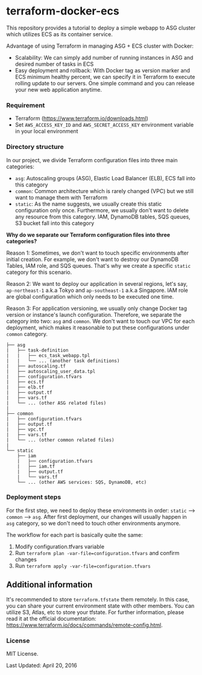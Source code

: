 # terraform-docker-ecs

This repository provides a tutorial to deploy a simple webapp to ASG cluster which utilizes ECS as its container service.

Advantage of using Terraform in managing ASG + ECS cluster with Docker:
- Scalability: We can simply add number of running instances in ASG and desired number of tasks in ECS
- Easy deployment and rollback: With Docker tag as version marker and ECS minimum healthy percent, we can specify it in Terraform to execute rolling update to our servers. One simple command and you can release your new web application anytime.


### Requirement

- Terraform (https://www.terraform.io/downloads.html)
- Set `AWS_ACCESS_KEY_ID` and `AWS_SECRET_ACCESS_KEY` environment variable in your local environment
 

### Directory structure

In our project, we divide Terraform configuration files into three main categories:
- `asg`: Autoscaling groups (ASG), Elastic Load Balancer (ELB), ECS fall into this category
- `common`: Common architecture which is rarely changed (VPC) but we still want to manage them with Terraform
- `static`: As the name suggests, we usually create this static configuration only once. Furthermore, we usually don't want to delete any resource from this category. IAM, DynamoDB tables, SQS queues, S3 bucket fall into this category

**Why do we separate our Terraform configuration files into three categories?**

Reason 1: Sometimes, we don't want to touch specific environments after initial creation. For example, we don't want to destroy our DynamoDB Tables, IAM role, and SQS queues. That's why we create a specific `static` category for this scenario.

Reason 2: We want to deploy our application in several regions, let's say, `ap-northeast-1` a.k.a Tokyo and `ap-southeast-1` a.k.a Singapore. IAM role are global configuration which only needs to be executed one time.

Reason 3: For application versioning, we usually only change Docker tag version or instance's launch configuration. Therefore, we separate the category into two: `asg` and `common`. We don't want to touch our VPC for each deployment, which makes it reasonable to put these configurations under `common` category.

```
├── asg
|   ├── task-definition
|   |   ├── ecs_task_webapp.tpl
|   |   └── ... (another task definitions)
|   ├── autoscaling.tf
|   ├── autoscaling_user_data.tpl
|   ├── configuration.tfvars
|   ├── ecs.tf
|   ├── elb.tf
|   ├── output.tf
|   ├── vars.tf
|   └── ... (other ASG related files)
|
├── common
|   ├── configuration.tfvars
|   ├── output.tf
|   ├── vpc.tf
|   ├── vars.tf
|   └── ... (other common related files)
|
└── static
    ├── iam
    |   ├── configuration.tfvars
    |   ├── iam.tf
    |   ├── output.tf
    |   └── vars.tf  
    └── ... (other AWS services: SQS, DynamoDB, etc)
```


### Deployment steps

For the first step, we need to deploy these environments in order: `static` --> `common` --> `asg`. After first deployment, our changes will usually happen in `asg` category, so we don't need to touch other environments anymore.

The workflow for each part is basically quite the same:
1. Modify configuration.tfvars variable
2. Run `terraform plan -var-file=configuration.tfvars` and confirm changes
3. Run `terraform apply -var-file=configuration.tfvars`


## Additional information

It's recommended to store `terraform.tfstate` them remotely. In this case, you can share your current environment state with other members. You can utilize S3, Atlas, etc to store your tfstate. For further information, please read it at the official documentation: https://www.terraform.io/docs/commands/remote-config.html.


### License

MIT License.

Last Updated: April 20, 2016
